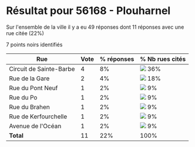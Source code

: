 # Résultat pour 56168 - Plouharnel

Sur l'ensemble de la ville il y a eu 49 réponses dont 11 réponses avec une rue citée (22%)

7 points noirs identifiés

| Rue | Vote | % réponses | % Nb rues cités|
|-----|------|------------|----------------|
| Circuit de Sainte-Barbe | 4 | 8% | <img src="../../img/bar_36.gif" />&nbsp;36%|
| Rue de la Gare | 2 | 4% | <img src="../../img/bar_18.gif" />&nbsp;18%|
| Rue du Pont Neuf | 1 | 2% | <img src="../../img/bar_9.gif" />&nbsp;9%|
| Rue du Po | 1 | 2% | <img src="../../img/bar_9.gif" />&nbsp;9%|
| Rue du Brahen | 1 | 2% | <img src="../../img/bar_9.gif" />&nbsp;9%|
| Rue de Kerfourchelle | 1 | 2% | <img src="../../img/bar_9.gif" />&nbsp;9%|
| Avenue de l'Océan | 1 | 2% | <img src="../../img/bar_9.gif" />&nbsp;9%|
| **Total** | 11 | 22% | 100%|

